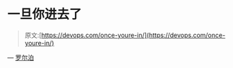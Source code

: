# 一旦你进去了

> 原文:[https://devops.com/once-youre-in/](https://devops.com/once-youre-in/)

— [罗尔泊](https://devops.com/author/breselman/)